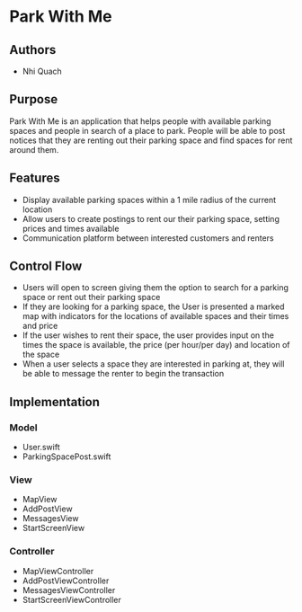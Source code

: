 # Park With Me

## Authors
* Nhi Quach

## Purpose
Park With Me is an application that helps people with available parking spaces
and people in search of a place to park. People will be able to post notices
that they are renting out their parking space and find spaces for rent around
them.

## Features
* Display available parking spaces within a 1 mile radius of the current
location
* Allow users to create postings to rent our their parking space, setting prices
and times available
* Communication platform between interested customers and renters

## Control Flow
* Users will open to screen giving them the option to search for a parking space
or rent out their parking space
* If they are looking for a parking space, the User is presented a marked map
with indicators for the locations of available spaces and their times and price
* If the user wishes to rent their space, the user provides input on the times
the space is available, the price (per hour/per day) and location of the space
* When a user selects a space they are interested in parking at, they will be
able to message the renter to begin the transaction

## Implementation

### Model
* User.swift
* ParkingSpacePost.swift

### View
* MapView
* AddPostView
* MessagesView
* StartScreenView

### Controller
* MapViewController
* AddPostViewController
* MessagesViewController
* StartScreenViewController
